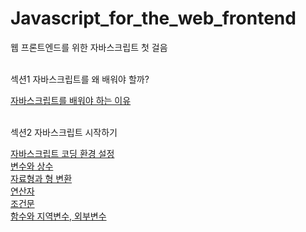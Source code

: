 # Javascript_for_the_web_frontend
웹 프론트엔드를 위한 자바스크립트 첫 걸음
<br/><br/>

<p>섹션1 자바스크립트를 왜 배워야 할까?<p/>
    <a href="https://stbhg5.tistory.com/213">자바스크립트를 배워야 하는 이유</a><br/>
    <br/>

<p>섹션2 자바스크립트 시작하기<p/>
    <a href="https://stbhg5.tistory.com/216?category=1042422">자바스크립트 코딩 환경 설정</a><br/>
    <a href="https://stbhg5.tistory.com/217?category=1042422">변수와 상수</a><br/>
    <a href="https://stbhg5.tistory.com/218">자료형과 형 변환</a><br/>
    <a href="https://stbhg5.tistory.com/220">연산자</a><br/>
    <a href="https://stbhg5.tistory.com/222">조건문</a><br/>
    <a href="https://stbhg5.tistory.com/224">함수와 지역변수, 외부변수</a><br/>
    <br/>
